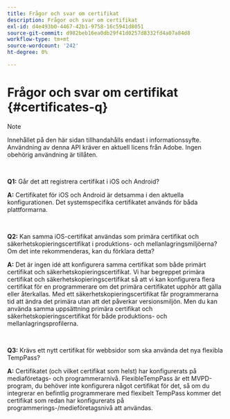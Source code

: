 ```yaml
---
title: Frågor och svar om certifikat
description: Frågor och svar om certifikat
exl-id: d4e493b0-4467-42b1-9758-16c5941d8051
source-git-commit: d982beb16ea0db29f41d0257d8332fd4a07a84d8
workflow-type: tm+mt
source-wordcount: '242'
ht-degree: 0%

---
```


# Frågor och svar om certifikat {#certificates-q}

>[!NOTE]
>
>Innehållet på den här sidan tillhandahålls endast i informationssyfte. Användning av denna API kräver en aktuell licens från Adobe. Ingen obehörig användning är tillåten.

</br>

**Q1:** Går det att registrera certifikat i iOS och Android?

**A:** Certifikatet för iOS och Android är detsamma i den aktuella konfigurationen. Det systemspecifika certifikatet används för båda plattformarna.

</br>

**Q2:** Kan samma iOS-certifikat användas som primära certifikat och säkerhetskopieringscertifikat i produktions- och mellanlagringsmiljöerna? Om det inte rekommenderas, kan du förklara detta?

**A:** Det är ingen idé att konfigurera samma certifikat som både primärt certifikat och säkerhetskopieringscertifikat. Vi har begreppet primära certifikat och säkerhetskopieringscertifikat så att vi kan konfigurera flera certifikat för en programmerare om det primära certifikatet upphör att gälla eller återkallas. Med ett säkerhetskopieringscertifikat får programmerarna tid att ändra det primära utan att det påverkar versionsmiljön. Men du kan använda samma uppsättning primära certifikat och säkerhetskopieringscertifikat för både produktions- och mellanlagringsprofilerna.

</br>

**Q3:** Krävs ett nytt certifikat för webbsidor som ska använda det nya flexibla TempPass?

**A:** Certifikatet (och vilket certifikat som helst) har konfigurerats på mediaföretags- och programmerarnivå. FlexibleTempPass är ett MVPD-program, du behöver inte konfigurera något certifikat för det, så om du integrerar en befintlig programmerare med flexibelt TempPass kommer det certifikat som redan har konfigurerats på programmerings-/medieföretagsnivå att användas.
